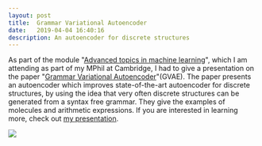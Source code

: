 ```yaml
---
layout: post
title:  Grammar Variational Autoencoder
date:   2019-04-04 16:40:16
description: An autoencoder for discrete structures
---
```

As part of the module "[Advanced topics in machine learning](https://www.cl.cam.ac.uk/teaching/1819/R250/materials.html)", which I am attending as part of my MPhil at Cambridge, I had to give a presentation on the paper "[Grammar Variational Autoencoder](https://arxiv.org/abs/1703.01925)"(GVAE). The paper presents an autoencoder which improves state-of-the-art autoencoder for discrete structures, by using the idea that very often discrete structures can be generated from a syntax free grammar. They give the examples of molecules and arithmetic expressions. If you are interested in learning more, check out <a class="page-link" href="{{ '/assets/pdf/R250_Grammar_VAE.pdf' | prepend: site.baseurl | prepend: site.url }}">my presentation</a>.

<div class="img_row">
    <img class="one center" src="{{ site.baseurl }}/assets/img/gvae2.png">
</div>
